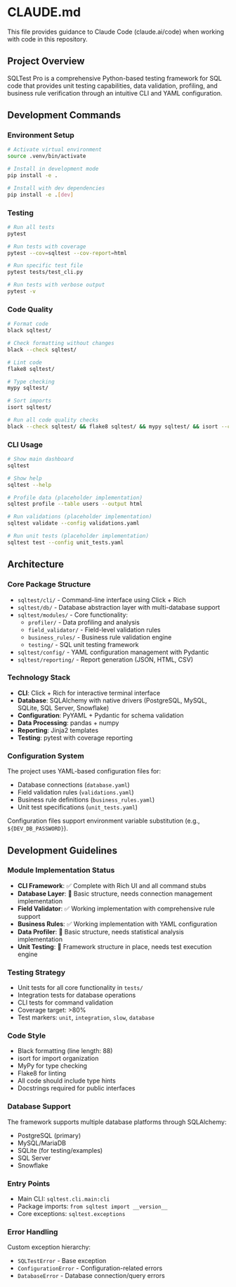 # CLAUDE.md

This file provides guidance to Claude Code (claude.ai/code) when working with code in this repository.

## Project Overview

SQLTest Pro is a comprehensive Python-based testing framework for SQL code that provides unit testing capabilities, data validation, profiling, and business rule verification through an intuitive CLI and YAML configuration.

## Development Commands

### Environment Setup
```bash
# Activate virtual environment
source .venv/bin/activate

# Install in development mode
pip install -e .

# Install with dev dependencies
pip install -e .[dev]
```

### Testing
```bash
# Run all tests
pytest

# Run tests with coverage
pytest --cov=sqltest --cov-report=html

# Run specific test file
pytest tests/test_cli.py

# Run tests with verbose output
pytest -v
```

### Code Quality
```bash
# Format code
black sqltest/

# Check formatting without changes
black --check sqltest/

# Lint code
flake8 sqltest/

# Type checking
mypy sqltest/

# Sort imports
isort sqltest/

# Run all code quality checks
black --check sqltest/ && flake8 sqltest/ && mypy sqltest/ && isort --check-only sqltest/
```

### CLI Usage
```bash
# Show main dashboard
sqltest

# Show help
sqltest --help

# Profile data (placeholder implementation)
sqltest profile --table users --output html

# Run validations (placeholder implementation)
sqltest validate --config validations.yaml

# Run unit tests (placeholder implementation)
sqltest test --config unit_tests.yaml
```

## Architecture

### Core Package Structure
- `sqltest/cli/` - Command-line interface using Click + Rich
- `sqltest/db/` - Database abstraction layer with multi-database support
- `sqltest/modules/` - Core functionality:
  - `profiler/` - Data profiling and analysis
  - `field_validator/` - Field-level validation rules
  - `business_rules/` - Business rule validation engine
  - `testing/` - SQL unit testing framework
- `sqltest/config/` - YAML configuration management with Pydantic
- `sqltest/reporting/` - Report generation (JSON, HTML, CSV)

### Technology Stack
- **CLI**: Click + Rich for interactive terminal interface
- **Database**: SQLAlchemy with native drivers (PostgreSQL, MySQL, SQLite, SQL Server, Snowflake)
- **Configuration**: PyYAML + Pydantic for schema validation
- **Data Processing**: pandas + numpy
- **Reporting**: Jinja2 templates
- **Testing**: pytest with coverage reporting

### Configuration System
The project uses YAML-based configuration files for:
- Database connections (`database.yaml`)
- Field validation rules (`validations.yaml`)
- Business rule definitions (`business_rules.yaml`)
- Unit test specifications (`unit_tests.yaml`)

Configuration files support environment variable substitution (e.g., `${DEV_DB_PASSWORD}`).

## Development Guidelines

### Module Implementation Status
- **CLI Framework**: ✅ Complete with Rich UI and all command stubs
- **Database Layer**: 🚧 Basic structure, needs connection management implementation
- **Field Validator**: ✅ Working implementation with comprehensive rule support
- **Business Rules**: ✅ Working implementation with YAML configuration
- **Data Profiler**: 🚧 Basic structure, needs statistical analysis implementation
- **Unit Testing**: 🚧 Framework structure in place, needs test execution engine

### Testing Strategy
- Unit tests for all core functionality in `tests/`
- Integration tests for database operations
- CLI tests for command validation
- Coverage target: >80%
- Test markers: `unit`, `integration`, `slow`, `database`

### Code Style
- Black formatting (line length: 88)
- isort for import organization
- MyPy for type checking
- Flake8 for linting
- All code should include type hints
- Docstrings required for public interfaces

### Database Support
The framework supports multiple database platforms through SQLAlchemy:
- PostgreSQL (primary)
- MySQL/MariaDB
- SQLite (for testing/examples)
- SQL Server
- Snowflake

### Entry Points
- Main CLI: `sqltest.cli.main:cli`
- Package imports: `from sqltest import __version__`
- Core exceptions: `sqltest.exceptions`

### Error Handling
Custom exception hierarchy:
- `SQLTestError` - Base exception
- `ConfigurationError` - Configuration-related errors
- `DatabaseError` - Database connection/query errors
